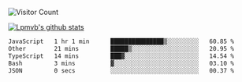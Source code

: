 ![Visitor Count](https://profile-counter.glitch.me/Lpmvb/count.svg)

[![Lpmvb's github stats](https://github-readme-stats.vercel.app/api?username=lpmvb&show_icons=true&title_color=fff&icon_color=79ff97&text_color=9f9f9f&bg_color=151515)](https://github.com/anuraghazra/github-readme-stats)

<!--
Here are some ideas to get you started:

- 🔭 I’m currently working on ...
- 🌱 I’m currently learning ...
- 👯 I’m looking to collaborate on ...
- 🤔 I’m looking for help with ...
- 💬 Ask me about ...
- 📫 How to reach me: ...
- 😄 Pronouns: ...
- ⚡ Fun fact: ...
-->

<!--START_SECTION:waka-->

```txt
JavaScript   1 hr 1 min      ███████████████▒░░░░░░░░░   60.85 %
Other        21 mins         █████▒░░░░░░░░░░░░░░░░░░░   20.95 %
TypeScript   14 mins         ███▓░░░░░░░░░░░░░░░░░░░░░   14.54 %
Bash         3 mins          ▓░░░░░░░░░░░░░░░░░░░░░░░░   03.10 %
JSON         0 secs          ░░░░░░░░░░░░░░░░░░░░░░░░░   00.37 %
```

<!--END_SECTION:waka-->

